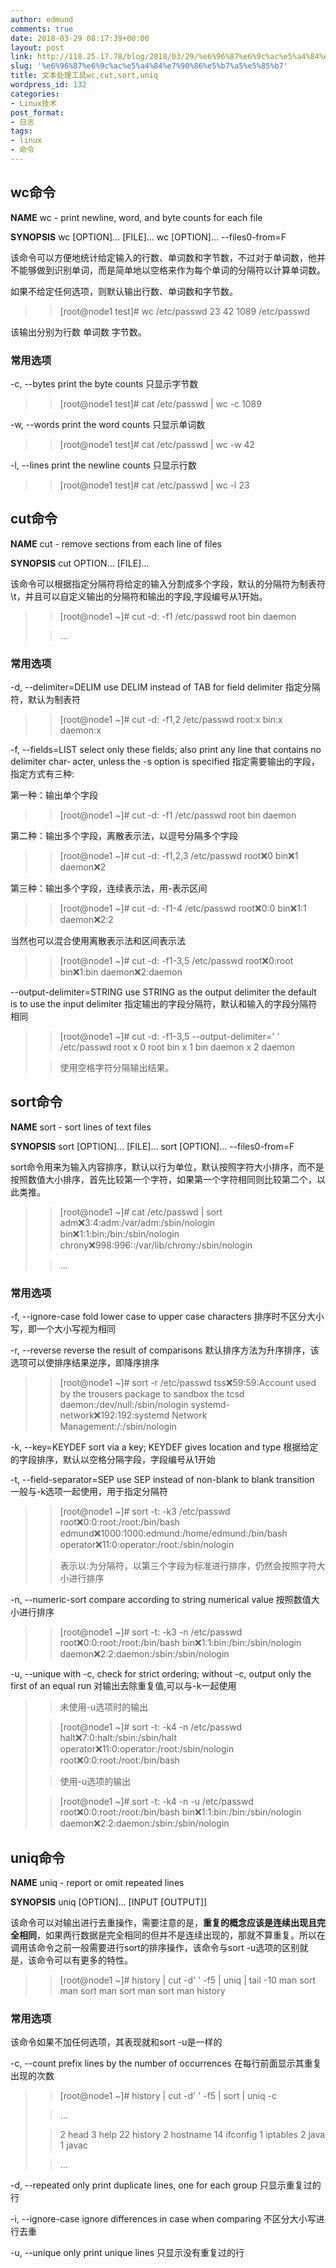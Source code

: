 ```yaml
---
author: edmund
comments: true
date: 2018-03-29 08:17:39+00:00
layout: post
link: http://118.25.17.78/blog/2018/03/29/%e6%96%87%e6%9c%ac%e5%a4%84%e7%90%86%e5%b7%a5%e5%85%b7/
slug: '%e6%96%87%e6%9c%ac%e5%a4%84%e7%90%86%e5%b7%a5%e5%85%b7'
title: 文本处理工具wc,cut,sort,uniq
wordpress_id: 132
categories:
- Linux技术
post_format:
- 日志
tags:
- linux
- 命令
---
```


## wc命令




**NAME**
wc - print newline, word, and byte counts for each file




**SYNOPSIS**
wc [OPTION]... [FILE]...
wc [OPTION]... --files0-from=F




该命令可以方便地统计给定输入的行数、单词数和字节数，不过对于单词数，他并不能够做到识别单词，而是简单地以空格来作为每个单词的分隔符以计算单词数。




如果不给定任何选项，则默认输出行数、单词数和字节数。





<blockquote>

> 
> [root@node1 test]# wc /etc/passwd
23 42 1089 /etc/passwd
> 
> 
</blockquote>




该输出分别为行数 单词数 字节数。





### 常用选项




-c, --bytes
print the byte counts 只显示字节数





<blockquote>

> 
> [root@node1 test]# cat /etc/passwd | wc -c
1089
> 
> 
</blockquote>




-w, --words
print the word counts 只显示单词数





<blockquote>

> 
> [root@node1 test]# cat /etc/passwd | wc -w
42
> 
> 
</blockquote>




-l, --lines
print the newline counts 只显示行数





<blockquote>

> 
> [root@node1 test]# cat /etc/passwd | wc -l
23
> 
> 
</blockquote>





## cut命令




**NAME**
cut - remove sections from each line of files




**SYNOPSIS**
cut OPTION... [FILE]...




该命令可以根据指定分隔符将给定的输入分割成多个字段，默认的分隔符为制表符\t，并且可以自定义输出的分隔符和输出的字段,字段编号从1开始。





<blockquote>

> 
> [root@node1 ~]# cut -d: -f1 /etc/passwd
root
bin
daemon
> 
> 

> 
> ...
> 
> 
</blockquote>




### 常用选项




-d, --delimiter=DELIM
use DELIM instead of TAB for field delimiter 指定分隔符，默认为制表符





<blockquote>

> 
> [root@node1 ~]# cut -d: -f1,2 /etc/passwd
root:x
bin:x
daemon:x
> 
> 
</blockquote>




-f, --fields=LIST
select only these fields; also print any line that contains no delimiter char‐
acter, unless the -s option is specified 指定需要输出的字段，指定方式有三种:




第一种：输出单个字段





<blockquote>

> 
> [root@node1 ~]# cut -d: -f1 /etc/passwd
root
bin
daemon
> 
> 
</blockquote>




第二种：输出多个字段，离散表示法，以逗号分隔多个字段





<blockquote>

> 
> [root@node1 ~]# cut -d: -f1,2,3 /etc/passwd
root:x:0
bin:x:1
daemon:x:2
> 
> 
</blockquote>




第三种：输出多个字段，连续表示法，用-表示区间





<blockquote>

> 
> [root@node1 ~]# cut -d: -f1-4 /etc/passwd
root:x:0:0
bin:x:1:1
daemon:x:2:2
> 
> 
</blockquote>




当然也可以混合使用离散表示法和区间表示法





<blockquote>

> 
> [root@node1 ~]# cut -d: -f1-3,5 /etc/passwd
root:x:0:root
bin:x:1:bin
daemon:x:2:daemon
> 
> 
</blockquote>




--output-delimiter=STRING
use STRING as the output delimiter the default is to use the input delimiter 指定输出的字段分隔符，默认和输入的字段分隔符相同





<blockquote>

> 
> [root@node1 ~]# cut -d: -f1-3,5 --output-delimiter=' ' /etc/passwd
root x 0 root
bin x 1 bin
daemon x 2 daemon
> 
> 

> 
> 使用空格字符分隔输出结果。
> 
> 
</blockquote>





## sort命令




**NAME**
sort - sort lines of text files




**SYNOPSIS**
sort [OPTION]... [FILE]...
sort [OPTION]... --files0-from=F




sort命令用来为输入内容排序，默认以行为单位，默认按照字符大小排序，而不是按照数值大小排序，首先比较第一个字符，如果第一个字符相同则比较第二个，以此类推。





<blockquote>

> 
> [root@node1 ~]# cat /etc/passwd | sort
adm:x:3:4:adm:/var/adm:/sbin/nologin
bin:x:1:1:bin:/bin:/sbin/nologin
chrony:x:998:996::/var/lib/chrony:/sbin/nologin
> 
> 

> 
> ...
> 
> 
</blockquote>




### 常用选项




-f, --ignore-case
fold lower case to upper case characters 排序时不区分大小写，即一个大小写视为相同




-r, --reverse
reverse the result of comparisons 默认排序方法为升序排序，该选项可以使排序结果逆序，即降序排序





<blockquote>

> 
> [root@node1 ~]# sort -r /etc/passwd
tss:x:59:59:Account used by the trousers package to sandbox the tcsd daemon:/dev/null:/sbin/nologin
systemd-network:x:192:192:systemd Network Management:/:/sbin/nologin
> 
> 
</blockquote>




-k, --key=KEYDEF
sort via a key; KEYDEF gives location and type 根据给定的字段排序，默认以空格分隔字段，字段编号从1开始




-t, --field-separator=SEP
use SEP instead of non-blank to blank transition 一般与-k选项一起使用，用于指定分隔符





<blockquote>

> 
> [root@node1 ~]# sort -t: -k3 /etc/passwd
root:x:0:0:root:/root:/bin/bash
edmund:x:1000:1000:edmund:/home/edmund:/bin/bash
operator:x:11:0:operator:/root:/sbin/nologin
> 
> 

> 
> 表示以:为分隔符，以第三个字段为标准进行排序，仍然会按照字符大小进行排序
> 
> 
</blockquote>




-n, --numeric-sort
compare according to string numerical value 按照数值大小进行排序





<blockquote>

> 
> [root@node1 ~]# sort -t: -k3 -n /etc/passwd
root:x:0:0:root:/root:/bin/bash
bin:x:1:1:bin:/bin:/sbin/nologin
daemon:x:2:2:daemon:/sbin:/sbin/nologin
> 
> 
</blockquote>




-u, --unique
with -c, check for strict ordering; without -c, output only the first of an equal run 对输出去除重复值,可以与-k一起使用





<blockquote>

> 
> 未使用-u选项时的输出
> 
> 

> 
> [root@node1 ~]# sort -t: -k4 -n /etc/passwd
halt:x:7:0:halt:/sbin:/sbin/halt
operator:x:11:0:operator:/root:/sbin/nologin
root:x:0:0:root:/root:/bin/bash
> 
> 

> 
> 使用-u选项的输出
> 
> 

> 
> [root@node1 ~]# sort -t: -k4 -n -u /etc/passwd
root:x:0:0:root:/root:/bin/bash
bin:x:1:1:bin:/bin:/sbin/nologin
daemon:x:2:2:daemon:/sbin:/sbin/nologin
> 
> 
</blockquote>





## uniq命令




**NAME**
uniq - report or omit repeated lines




**SYNOPSIS**
uniq [OPTION]... [INPUT [OUTPUT]]




该命令可以对输出进行去重操作，需要注意的是，**重复的概念应该是连续出现且完全相同**，如果两行数据是完全相同的但并不是连续出现的，那就不算重复。所以在调用该命令之前一般需要进行sort的排序操作，该命令与sort -u选项的区别就是，该命令可以有更多的特性。





<blockquote>

> 
> [root@node1 ~]# history | cut -d' ' -f5 | uniq | tail -10
man
sort
man
sort
man
sort
man
sort
man
history
> 
> 
</blockquote>




### **常用选项**




该命令如果不加任何选项，其表现就和sort -u是一样的




-c, --count
prefix lines by the number of occurrences 在每行前面显示其重复出现的次数





<blockquote>

> 
> [root@node1 ~]# history | cut -d' ' -f5 | sort | uniq -c
> 
> 

> 
> ...
> 
> 

> 
> 2 head
3 help
22 history
2 hostname
14 ifconfig
1 iptables
2 java
1 javac
> 
> 

> 
> ...
> 
> 
</blockquote>




-d, --repeated
only print duplicate lines, one for each group 只显示重复过的行




-i, --ignore-case
ignore differences in case when comparing 不区分大小写进行去重




-u, --unique
only print unique lines 只显示没有重复过的行
